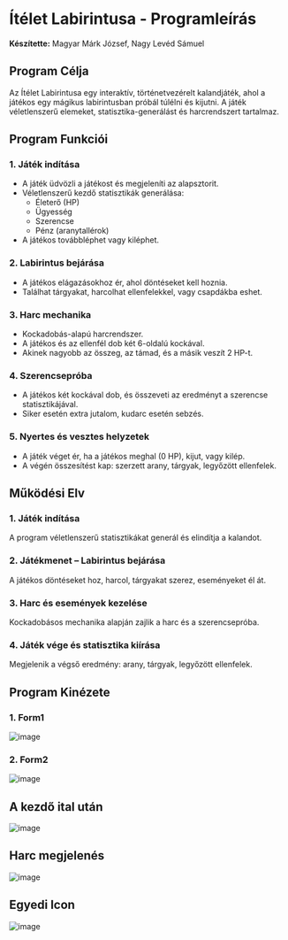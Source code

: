 # Ítélet Labirintusa - Programleírás

**Készítette:** Magyar Márk József, Nagy Levéd Sámuel

## Program Célja
Az Ítélet Labirintusa egy interaktív, történetvezérelt kalandjáték, ahol a játékos egy mágikus labirintusban próbál túlélni és kijutni. A játék véletlenszerű elemeket, statisztika-generálást és harcrendszert tartalmaz.

## Program Funkciói
### 1. Játék indítása
- A játék üdvözli a játékost és megjeleníti az alapsztorit.
- Véletlenszerű kezdő statisztikák generálása:
  - Életerő (HP)
  - Ügyesség
  - Szerencse
  - Pénz (aranytallérok)
- A játékos továbbléphet vagy kiléphet.

### 2. Labirintus bejárása
- A játékos elágazásokhoz ér, ahol döntéseket kell hoznia.
- Találhat tárgyakat, harcolhat ellenfelekkel, vagy csapdákba eshet.

### 3. Harc mechanika
- Kockadobás-alapú harcrendszer.
- A játékos és az ellenfél dob két 6-oldalú kockával.
- Akinek nagyobb az összeg, az támad, és a másik veszít 2 HP-t.

### 4. Szerencsepróba
- A játékos két kockával dob, és összeveti az eredményt a szerencse statisztikájával.
- Siker esetén extra jutalom, kudarc esetén sebzés.

### 5. Nyertes és vesztes helyzetek
- A játék véget ér, ha a játékos meghal (0 HP), kijut, vagy kilép.
- A végén összesítést kap: szerzett arany, tárgyak, legyőzött ellenfelek.

## Működési Elv
### 1. Játék indítása
A program véletlenszerű statisztikákat generál és elindítja a kalandot.

### 2. Játékmenet – Labirintus bejárása
A játékos döntéseket hoz, harcol, tárgyakat szerez, eseményeket él át.

### 3. Harc és események kezelése
Kockadobásos mechanika alapján zajlik a harc és a szerencsepróba.

### 4. Játék vége és statisztika kiírása
Megjelenik a végső eredmény: arany, tárgyak, legyőzött ellenfelek.

## Program Kinézete
### 1. Form1
![image](https://github.com/user-attachments/assets/72606e83-ca9d-4d66-a38e-6220401bd8b0)

### 2. Form2 
![image](https://github.com/user-attachments/assets/e259dea3-91aa-4005-85b3-24c713be58e7)

## A kezdő ital után
  
![image](https://github.com/user-attachments/assets/d01dc5ce-b15b-4992-b923-cdd5224094c2)

## Harc megjelenés

![image](https://github.com/user-attachments/assets/f960e97a-de86-441d-9a15-d3ec13ba22a2)

## Egyedi Icon

![image](https://github.com/user-attachments/assets/b8210a36-5828-4011-97e0-de7c9db43a66)



